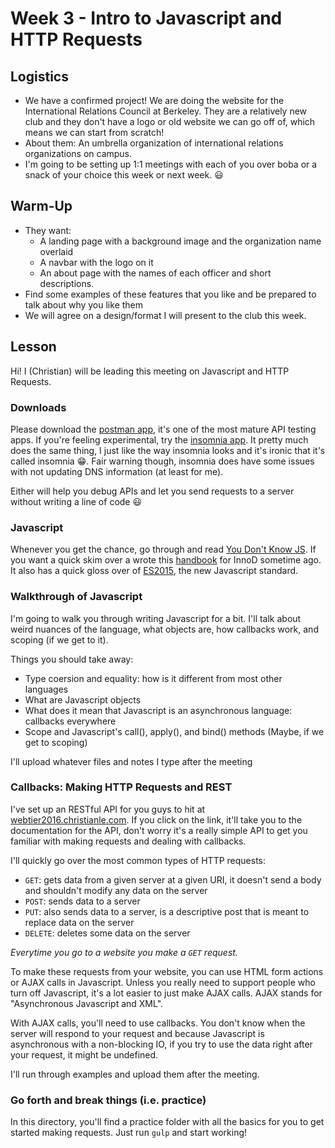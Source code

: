 # Week 3 - Intro to Javascript and HTTP Requests

## Logistics
* We have a confirmed project! We are doing the website for the International
Relations Council at Berkeley.  They are a relatively new club and they don't
have a logo or old website we can go off of, which means we can start from 
scratch!
* About them: An umbrella organization of international relations 
organizations on campus. 
* I'm going to be setting up 1:1 meetings with each of you over boba
or a snack of your choice this week or next week. :smiley:

## Warm-Up
* They want:
  * A landing page with a background image and the organization name overlaid
  * A navbar with the logo on it
  * An about page with the names of each officer and short descriptions.
* Find some examples of these features that you like and be prepared to talk
about why you like them
* We will agree on a design/format I will present to the club this week.

## Lesson

Hi! I (Christian) will be leading this meeting on Javascript and HTTP Requests.

### Downloads

Please download the [postman app](https://www.getpostman.com/), it's one of the most mature
API testing apps. If you're feeling experimental, try the [insomnia app](https://insomnia.rest).
It pretty much does the same thing, I just like the way insomnia looks and it's ironic that
it's called insomnia :grin:. Fair warning though, insomnia does have some issues with not
updating DNS information (at least for me).

Either will help you debug APIs and let you send requests to a server without writing a
line of code :smiley:

### Javascript

Whenever you get the chance, go through and read
[You Don't Know JS](https://github.com/getify/You-Dont-Know-JS). If you want a quick skim over
a wrote this [handbook](https://github.com/cle1994/InnoD_Web_Handbook/blob/master/6-javascript.md)
for InnoD sometime ago. It also has a quick gloss over of
[ES2015](https://github.com/cle1994/InnoD_Web_Handbook/blob/master/7-es2015.md), the new Javascript
standard.

### Walkthrough of Javascript

I'm going to walk you through writing Javascript for a bit. I'll talk about weird nuances of the
language, what objects are, how callbacks work, and scoping (if we get to it).

Things you should take away:
  * Type coersion and equality: how is it different from most other languages
  * What are Javascript objects
  * What does it mean that Javascript is an asynchronous language: callbacks everywhere
  * Scope and Javascript's call(), apply(), and bind() methods (Maybe, if we get to scoping)

I'll upload whatever files and notes I type after the meeting

### Callbacks: Making HTTP Requests and REST

I've set up an RESTful API for you guys to hit at
[webtier2016.christianle.com](http://webtier2016.christianle.com/documentation).
If you click on the link, it'll take you to the documentation for the API, don't worry
it's a really simple API to get you familiar with making requests and dealing with callbacks.

I'll quickly go over the most common types of HTTP requests:
  * `GET`: gets data from a given server at a given URI, it doesn't send a body and shouldn't
  modify any data on the server
  * `POST`: sends data to a server
  * `PUT`: also sends data to a server, is a descriptive post that is meant to replace data on the
  server
  * `DELETE`: deletes some data on the server

*Everytime you go to a website you make a `GET` request.*

To make these requests from your website, you can use HTML form actions or AJAX calls in Javascript.
Unless you really need to support people who turn off Javascript, it's a lot easier to just make
AJAX calls. AJAX stands for "Asynchronous Javascript and XML".

With AJAX calls, you'll need to use callbacks. You don't know when the server will respond to your
request and because Javascript is asynchronous with a non-blocking IO, if you try to use the data
right after your request, it might be undefined.

I'll run through examples and upload them after the meeting.

### Go forth and break things (i.e. practice)

In this directory, you'll find a practice folder with all the basics for you to get started making
requests. Just run `gulp` and start working!

